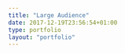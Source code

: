 ```yaml
---
title: "Large Audience"
date: 2017-12-19T23:56:54+01:00
type: portfolio
layout: "portfolio"
---
```

